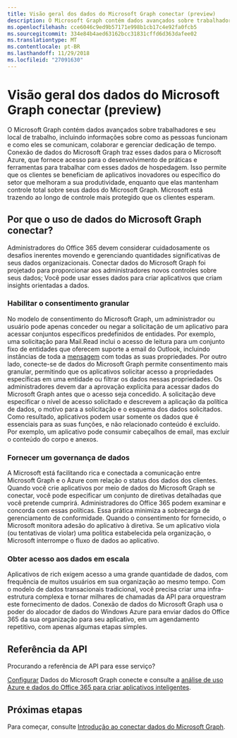```yaml
---
title: Visão geral dos dados do Microsoft Graph conectar (preview)
description: O Microsoft Graph contém dados avançados sobre trabalhadores e seu local de trabalho, incluindo informações sobre como as pessoas funcionam e como eles se comunicam, colaborar e gerenciar dedicação de tempo. Conexão de dados do Microsoft Graph traz esses dados para o Microsoft Azure, que fornece acesso para o desenvolvimento de práticas e ferramentas para trabalhar com esses dados de hospedagem. Isso permite que os clientes se beneficiam de aplicativos inovadores ou específico do setor que melhoram a sua produtividade, enquanto que elas mantenham controle total sobre seus dados do Microsoft Graph. Microsoft está trazendo ao longo de controle mais protegido que os clientes esperam.
ms.openlocfilehash: cce6046c9ed9b57171e998b1cb17c4e92fa0fcb5
ms.sourcegitcommit: 334e84b4aed63162bcc31831cffd6d363dafee02
ms.translationtype: MT
ms.contentlocale: pt-BR
ms.lasthandoff: 11/29/2018
ms.locfileid: "27091630"
---
```

# <a name="overview-of-microsoft-graph-data-connect-preview"></a>Visão geral dos dados do Microsoft Graph conectar (preview)
O Microsoft Graph contém dados avançados sobre trabalhadores e seu local de trabalho, incluindo informações sobre como as pessoas funcionam e como eles se comunicam, colaborar e gerenciar dedicação de tempo. Conexão de dados do Microsoft Graph traz esses dados para o Microsoft Azure, que fornece acesso para o desenvolvimento de práticas e ferramentas para trabalhar com esses dados de hospedagem. Isso permite que os clientes se beneficiam de aplicativos inovadores ou específico do setor que melhoram a sua produtividade, enquanto que elas mantenham controle total sobre seus dados do Microsoft Graph. Microsoft está trazendo ao longo de controle mais protegido que os clientes esperam.

## <a name="why-use-microsoft-graph-data-connect"></a>Por que o uso de dados do Microsoft Graph conectar?
Administradores do Office 365 devem considerar cuidadosamente os desafios inerentes movendo e gerenciando quantidades significativas de seus dados organizacionais. Conectar dados do Microsoft Graph foi projetado para proporcionar aos administradores novos controles sobre seus dados; Você pode usar esses dados para criar aplicativos que criam insights orientadas a dados. 

### <a name="enable-granular-consent"></a>Habilitar o consentimento granular

No modelo de consentimento do Microsoft Graph, um administrador ou usuário pode apenas conceder ou negar a solicitação de um aplicativo para acessar conjuntos específicos predefinidos de entidades. Por exemplo, uma solicitação para Mail.Read inclui o acesso de leitura para um conjunto fixo de entidades que oferecem suporte a email do Outlook, incluindo instâncias de toda a [mensagem](/graph/api/resources/message?view=graph-rest-1.0) com todas as suas propriedades. Por outro lado, conecte-se de dados do Microsoft Graph permite consentimento mais granular, permitindo que os aplicativos solicitar acesso a propriedades específicas em uma entidade ou filtrar os dados nessas propriedades. Os administradores devem dar a aprovação explícita para acessar dados do Microsoft Graph antes que o acesso seja concedido. A solicitação deve especificar o nível de acesso solicitado e descrevem a aplicação da política de dados, o motivo para a solicitação e o esquema dos dados solicitados. Como resultado, aplicativos podem usar somente os dados que é essenciais para as suas funções, e não relacionado conteúdo é excluído. Por exemplo, um aplicativo pode consumir cabeçalhos de email, mas excluir o conteúdo do corpo e anexos. 

### <a name="provide-data-governance"></a>Fornecer um governança de dados
A Microsoft está facilitando rica e conectada a comunicação entre Microsoft Graph e o Azure com relação o status dos dados dos clientes. Quando você crie aplicativos por meio de dados do Microsoft Graph se conectar, você pode especificar um conjunto de diretivas detalhadas que você pretende cumprirá. Administradores do Office 365 podem examinar e concorda com essas políticas. Essa prática minimiza a sobrecarga de gerenciamento de conformidade. Quando o consentimento for fornecido, o Microsoft monitora adesão do aplicativo à diretiva. Se um aplicativo viola (ou tentativas de violar) uma política estabelecida pela organização, o Microsoft interrompe o fluxo de dados ao aplicativo. 

### <a name="get-access-to-data-at-scale"></a>Obter acesso aos dados em escala
Aplicativos de rich exigem acesso a uma grande quantidade de dados, com frequência de muitos usuários em sua organização ao mesmo tempo. Com o modelo de dados transacionais tradicional, você precisa criar uma infra-estrutura complexa e tornar milhares de chamadas da API para orquestram este fornecimento de dados. Conexão de dados do Microsoft Graph usa o poder do alocador de dados do Windows Azure para enviar dados do Office 365 da sua organização para seu aplicativo, em um agendamento repetitivo, com apenas algumas etapas simples.

## <a name="api-reference"></a>Referência da API
Procurando a referência de API para esse serviço?

[Configurar](data-connect-get-started.md) Dados do Microsoft Graph conecte e consulte a [análise de uso Azure e dados do Office 365 para criar aplicativos inteligentes](https://github.com/OfficeDev/MS-Graph-Data-Connect/wiki).


## <a name="next-steps"></a>Próximas etapas
Para começar, consulte [Introdução ao conectar dados do Microsoft Graph](data-connect-get-started.md).
